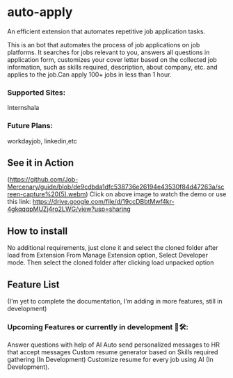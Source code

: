 # auto-apply
An efficient extension that automates repetitive job application tasks.

This is an  bot that automates the process of job applications on job platforms. It searches for jobs relevant to you, answers all questions in application form, customizes your cover letter based on the collected job information, such as skills required, description, about company, etc. and applies to the job.Can apply 100+ jobs in less than 1 hour.

### Supported Sites:
Internshala

### Future Plans:
workdayjob,
linkedin,etc

## See it in Action
(https://github.com/Job-Mercenary/guide/blob/de9cdbda1dfc538736e26194e43530f84d47263a/screen-capture%20(5).webm)
Click on above image to watch the demo or use this link: https://drive.google.com/file/d/19ccDBbtMwf4kr-4gkqqqpMUZj4ro2LWG/view?usp=sharing

## How to install
No additional requirements, just clone it and select the cloned folder after load from Extension
From Manage Extension option, Select Developer mode.
Then select the cloned folder after clicking load unpacked option

## Feature List
(I'm yet to complete the documentation, I'm adding in more features, still in development)

### Upcoming Features or currently in development 🤖🛠️:
Answer questions with help of AI
Auto send personalized messages to HR that accept messages
Custom resume generator based on Skills required gathering (In Development)
Customize resume for every job using AI (In Development).
